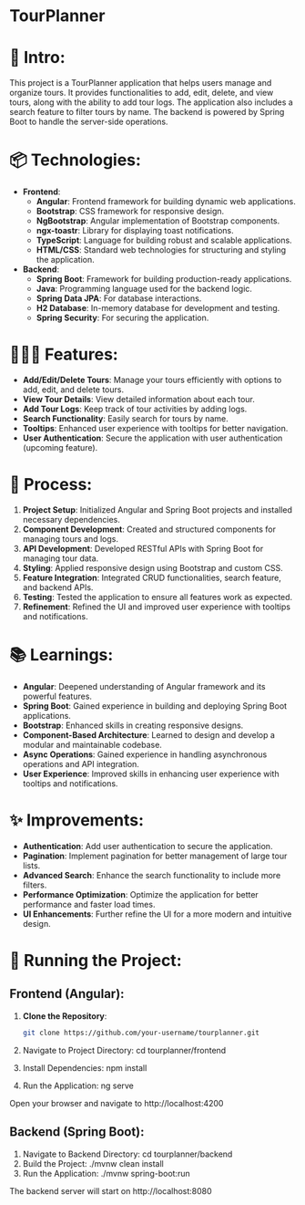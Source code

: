 # TourPlanner

# 🎋 Intro:
This project is a TourPlanner application that helps users manage and organize tours. It provides functionalities to add, edit, delete, and view tours, along with the ability to add tour logs. The application also includes a search feature to filter tours by name. The backend is powered by Spring Boot to handle the server-side operations.

# 📦 Technologies:
- **Frontend**:
  - **Angular**: Frontend framework for building dynamic web applications.
  - **Bootstrap**: CSS framework for responsive design.
  - **NgBootstrap**: Angular implementation of Bootstrap components.
  - **ngx-toastr**: Library for displaying toast notifications.
  - **TypeScript**: Language for building robust and scalable applications.
  - **HTML/CSS**: Standard web technologies for structuring and styling the application.
- **Backend**:
  - **Spring Boot**: Framework for building production-ready applications.
  - **Java**: Programming language used for the backend logic.
  - **Spring Data JPA**: For database interactions.
  - **H2 Database**: In-memory database for development and testing.
  - **Spring Security**: For securing the application.

# 👩🏽‍🍳 Features:
- **Add/Edit/Delete Tours**: Manage your tours efficiently with options to add, edit, and delete tours.
- **View Tour Details**: View detailed information about each tour.
- **Add Tour Logs**: Keep track of tour activities by adding logs.
- **Search Functionality**: Easily search for tours by name.
- **Tooltips**: Enhanced user experience with tooltips for better navigation.
- **User Authentication**: Secure the application with user authentication (upcoming feature).

# 💭 Process:
1. **Project Setup**: Initialized Angular and Spring Boot projects and installed necessary dependencies.
2. **Component Development**: Created and structured components for managing tours and logs.
3. **API Development**: Developed RESTful APIs with Spring Boot for managing tour data.
4. **Styling**: Applied responsive design using Bootstrap and custom CSS.
5. **Feature Integration**: Integrated CRUD functionalities, search feature, and backend APIs.
6. **Testing**: Tested the application to ensure all features work as expected.
7. **Refinement**: Refined the UI and improved user experience with tooltips and notifications.

# 📚 Learnings:
- **Angular**: Deepened understanding of Angular framework and its powerful features.
- **Spring Boot**: Gained experience in building and deploying Spring Boot applications.
- **Bootstrap**: Enhanced skills in creating responsive designs.
- **Component-Based Architecture**: Learned to design and develop a modular and maintainable codebase.
- **Async Operations**: Gained experience in handling asynchronous operations and API integration.
- **User Experience**: Improved skills in enhancing user experience with tooltips and notifications.

# ✨ Improvements:
- **Authentication**: Add user authentication to secure the application.
- **Pagination**: Implement pagination for better management of large tour lists.
- **Advanced Search**: Enhance the search functionality to include more filters.
- **Performance Optimization**: Optimize the application for better performance and faster load times.
- **UI Enhancements**: Further refine the UI for a more modern and intuitive design.

# 🚦 Running the Project: 

## Frontend (Angular):
1. **Clone the Repository**:
   ```bash
   git clone https://github.com/your-username/tourplanner.git
2. Navigate to Project Directory:
   cd tourplanner/frontend

3. Install Dependencies:
   npm install
4. Run the Application:
   ng serve

Open your browser and navigate to http://localhost:4200

## Backend (Spring Boot):
1. Navigate to Backend Directory:
   cd tourplanner/backend
2. Build the Project:
   ./mvnw clean install
3. Run the Application:
   ./mvnw spring-boot:run
   
The backend server will start on http://localhost:8080
